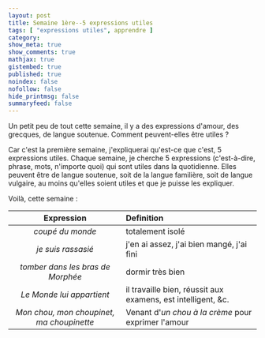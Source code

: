 ```yaml
---
layout: post
title: Semaine 1ère--5 expressions utiles
tags: [ "expressions utiles", apprendre ]
category:
show_meta: true
show_comments: true
mathjax: true
gistembed: true
published: true
noindex: false
nofollow: false
hide_printmsg: false
summaryfeed: false
---
```


Un petit peu de tout cette semaine, il y a des expressions d'amour, des
grecques, de langue soutenue. Comment peuvent-elles être utiles ?

Car c'est la première semaine, j'expliquerai qu'est-ce que c'est, 5 expressions
utiles. Chaque semaine, je cherche 5 expressions (c'est-à-dire, phrase, mots,
n'importe quoi) qui sont utiles dans la quotidienne. Elles peuvent être de
langue soutenue, soit de la langue familière, soit de langue vulgaire, au moins
qu'elles soient utiles et que je puisse les expliquer.

Voilà, cette semaine :

| Expression | Definition |
| :--------: | :--------- |
| *coupé du monde* | totalement isolé |
| *je suis rassasié* | j'en ai assez, j'ai bien mangé, j'ai fini |
| *tomber dans les bras de Morphée* | dormir très bien |
| *Le Monde lui appartient* | il travaille bien, réussit aux examens, est intelligent, &c. |
| *Mon chou, mon choupinet, ma choupinette* | Venant d'*un chou à la crème* pour exprimer l'amour |
